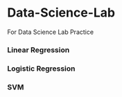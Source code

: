 # Data-Science-Lab
For Data Science Lab Practice

### Linear Regression
### Logistic Regression

### SVM